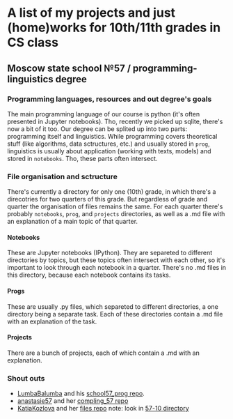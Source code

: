 # A list of my projects and just (home)works for 10th/11th grades in CS class
## Moscow state school №57 / programming-linguistics degree
### Programming languages, resources and out degree's goals
The main programming language of our course is python (it's often presented in Jupyter notebooks). Tho, recently we picked up sqlite, there's now a bit of it too.
Our degree can be splited up into two parts: programming itself and linguistics. While programming covers theoretical stuff (like algorithms, data sctructures, etc.) and usually stored in ```prog```, linguistics is usually about application (working with texts, models) and stored in ```notebooks```. Tho, these parts often intersect.
### File organisation and sctructure
There's currently a directory for only one (10th) grade, in which there's a direcotries for two quarters of this grade. But regardless of grade and quarter the organisation of files remains the same.
For each quarter there's probably ```notebooks```, ```prog```, and ```projects``` directories, as well as a .md file with an explanation of a main topic of that quarter.
#### Notebooks
These are Jupyter notebooks (IPython). They are separeted to different directories by topics, but these topics often intersect with each other, so it's important to look through each notebook in a quarter.
There's no .md files in this directory, because each notebook contains its tasks.
#### Progs
These are usually .py files, which separeted to different directories, a one directory being a separate task. Each of these directories contain a .md file with an explanation of the task.
#### Projects
There are a bunch of projects, each of which contain a .md with an explanation.
### Shout outs
- [LumbaBalumba](https://github.com/LumbaBalumba) and his [school57_prog repo](https://github.com/LumbaBalumba/school57_prog/).
- [anastasie57](https://github.com/anastasie57) and her [compling_57 repo](https://github.com/anastasie57/compling_57/)
- [KatiaKozlova](https://github.com/KatiaKozlova) and her [files repo](https://github.com/KatiaKozlova/files/) note: look in [57-10 directory](https://github.com/KatiaKozlova/files/tree/main/57-10)
